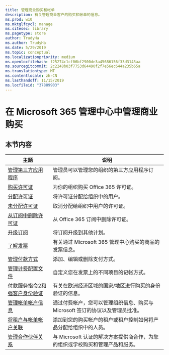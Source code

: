```yaml
---
title: 管理商业购买和帐单
description: 有关管理商业客户的购买和帐单的信息。
ms.prod: w10
ms.mktglfcycl: manage
ms.sitesec: library
ms.pagetype: store
author: TrudyHa
ms.author: TrudyHa
ms.date: 5/29/2019
ms.topic: conceptual
ms.localizationpriority: medium
ms.openlocfilehash: f25274c1cf06bf2900de3a45686156f33d3143aa
ms.sourcegitcommit: 2c2248b03f7753d64490f2f7e56ec644a235b65a
ms.translationtype: MT
ms.contentlocale: zh-CN
ms.lasthandoff: 11/15/2019
ms.locfileid: "37889903"
---
```

# <a name="manage-commercial-purchases-in-microsoft-365-admin-center"></a>在 Microsoft 365 管理中心中管理商业购买

## <a name="in-this-section"></a>本节内容

| 主题 | 说明 |
| ----- | ----------- |
| [管理第三方应用程序](manage-saas-apps.md) | 管理员可以管理您的组织的第三方应用程序订阅。 |
| [购买许可证](https://docs.microsoft.com/office365/admin/subscriptions-and-billing/buy-licenses?view=o365-worldwide) | 为你的组织购买 Office 365 许可证。 |
| [分配许可证](https://docs.microsoft.com/office365/admin/manage/assign-licenses-to-users?view=o365-worldwide) | 将许可证分配给组织中的用户。 |
| [未分配许可证](https://docs.microsoft.com/office365/admin/manage/remove-licenses-from-users?view=o365-worldwide) | 取消分配给组织中用户的许可证。 |
| [从订阅中删除许可证](https://docs.microsoft.com/office365/admin/subscriptions-and-billing/remove-licenses-from-subscription?view=o365-worldwide) | 从 Office 365 订阅中删除许可证。 |
| [升级订阅](https://docs.microsoft.com/office365/admin/subscriptions-and-billing/upgrade-to-different-plan) | 将订阅升级到其他计划。 |
| [了解发票](/microsoft-365/commerce/billing-and-payments/understand-your-invoice) | 有关通过 Microsoft 365 管理中心购买的商品的发票信息。 |
| [管理付款方式](https://docs.microsoft.com/office365/Admin/subscriptions-and-billing/add-update-or-remove-credit-card-or-bank-account) | 添加、编辑或删除支付方式。 |
| [管理计费配置文件](/microsoft-365/commerce/billing-and-payments/manage-billing-profiles) | 自定义您在发票上的不同项目的记帐方式。 |
| [付款服务指令2和强客户身份验证](/microsoft-365/commerce/billing-and-payments/psd2) | 有关在欧洲经济区域的国家/地区进行购买的身份验证的信息。 |
| [管理帐单帐户信息](https://docs.microsoft.com/microsoft-store/update-microsoft-store-for-business-account-settings) | 通过付费帐户，您可以管理组织信息、购买与 Microsoft 签订的协议以及管理员批准。 |
| [将租户与帐单帐户关联](https://docs.microsoft.com/microsoft-store/manage-mpsa-software-microsoft-store-for-business) | 添加到您的购买帐户的租户或租户控制如何将产品分配给组织中的人员。 |
| [管理合作伙伴关系](https://docs.microsoft.com/microsoft-store/work-with-partner-microsoft-store-business) | 与 Microsoft 认证的解决方案提供商合作，为您的组织或学校购买和管理产品和服务。 |